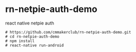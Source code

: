 # rn-netpie-auth-demo
react native netpie auth

```
# https://github.com/cmmakerclub/rn-netpie-auth-demo.git
# cd rn-netpie-auth-demo
# npm install
# react-native run-android
```
